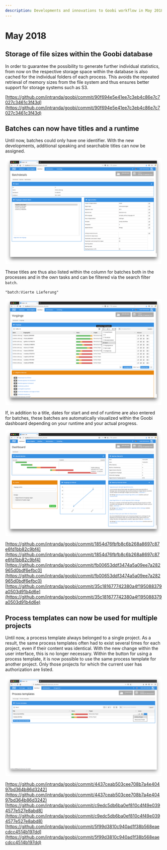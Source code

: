 ```yaml
---
description: Developments and innovations to Goobi workflow in May 2018
---
```


# May 2018

## Storage of file sizes within the Goobi database

In order to guarantee the possibility to generate further individual statistics, from now on the respective storage space within the database is also cached for the individual folders of each process. This avoids the repeated retrieval of memory sizes from the file system and thus ensures better support for storage systems such as S3.

[https://github.com/intranda/goobi/commit/90f694e5e41ee7c3eb4c86e7c7027c3461c3f43d](https://github.com/intranda/goobi/commit/90f694e5e41ee7c3eb4c86e7c7027c3461c3f43d)

## Batches can now have titles and a runtime

Until now, batches could only have one identifier. With the new developments, additional speaking and searchable titles can now be assigned.

![Batches with additional properties](../.gitbook/assets/1805_batch_02.png)

These titles are thus also listed within the column for batches both in the processes and in the own tasks and can be filtered via the search filter `batch`.

```text
"batch:Vierte Lieferung"
```

![Display of batch titles within the operation list](../.gitbook/assets/1805_batch_01.png)

If, in addition to a title, dates for start and end of runtime are also entered for batches, these batches are automatically visualized within the Goobi dashboard depending on your runtime and your actual progress.

![Display of batches in dashboard](../.gitbook/assets/1805_batch_03.png)

[https://github.com/intranda/goobi/commit/1854d76fbfb8c6b268a8697c87e6fd1bb82c9bf4](https://github.com/intranda/goobi/commit/1854d76fbfb8c6b268a8697c87e6fd1bb82c9bf4) [https://github.com/intranda/goobi/commit/fb00653ddf3474a5a09ee7a282965d0bdf6efbc0](https://github.com/intranda/goobi/commit/fb00653ddf3474a5a09ee7a282965d0bdf6efbc0) [https://github.com/intranda/goobi/commit/35c181677742380a4f195088379a0503d91b4d6e](https://github.com/intranda/goobi/commit/35c181677742380a4f195088379a0503d91b4d6e)

## Process templates can now be used for multiple projects

Until now, a process template always belonged to a single project. As a result, the same process templates often had to exist several times for each project, even if their content was identical. With the new change within the user interface, this is no longer necessary. Within the button for using a process template, it is now possible to use the same process template for another project. Only those projects for which the current user has authorization are listed.

![Using a Process template for other projects](../.gitbook/assets/1805_workflow_project_en.png)

[https://github.com/intranda/goobi/commit/4437ceab503cee708b7a4e40497bd364b86d3242](https://github.com/intranda/goobi/commit/4437ceab503cee708b7a4e40497bd364b86d3242) [https://github.com/intranda/goobi/commit/c9edc5db6ba0ef810c4f49e0394577e527e8abd8](https://github.com/intranda/goobi/commit/c9edc5db6ba0ef810c4f49e0394577e527e8abd8) [https://github.com/intranda/goobi/commit/5f99d3810c940ad1f38b568eaecdcc4514b197dd](https://github.com/intranda/goobi/commit/5f99d3810c940ad1f38b568eaecdcc4514b197dd)

